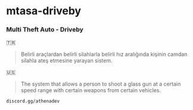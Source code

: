 # mtasa-driveby
### Multi Theft Auto - Driveby
:tr:
> Belirli araçlardan belirli silahlarla belirli hız aralığında kişinin camdan silahla ateş etmesine yarayan sistem.

:us:
> The system that allows a person to shoot a glass gun at a certain speed range with certain weapons from certain vehicles.
> 
``discord.gg/athenadev``

